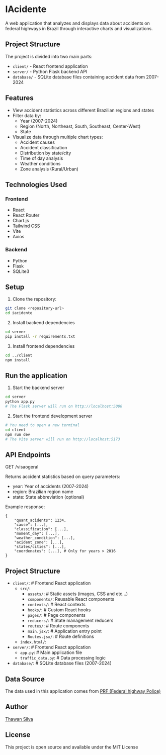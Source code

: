 # IAcidente

A web application that analyzes and displays data about accidents on federal highways in Brazil through interactive charts and visualizations.

## Project Structure

The project is divided into two main parts:

- `client/` - React frontend application
- `server/` - Python Flask backend API
- `database/` - SQLite database files containing accident data from 2007-2024

## Features

- View accident statistics across different Brazilian regions and states
- Filter data by:
  - Year (2007-2024)
  - Region (North, Northeast, South, Southeast, Center-West)
  - State
- Visualize data through multiple chart types:
  - Accident causes
  - Accident classification
  - Distribution by state/city
  - Time of day analysis
  - Weather conditions
  - Zone analysis (Rural/Urban)

## Technologies Used

### Frontend

- React
- React Router
- Chart.js
- Tailwind CSS
- Vite
- Axios

### Backend

- Python
- Flask
- SQLite3

## Setup

1. Clone the repository:

```bash
git clone <repository-url>
cd iacidente
```

2. Install backend dependencies

```bash
cd server
pip install -r requirements.txt
```

3. Install frontend dependencies

```bash
cd ../client
npm install
```

## Run the application

1. Start the backend server

```bash
cd server
python app.py
# The Flask server will run on http://localhost:5000
```

2. Start the frontend development server

```bash
# You need to open a new terminal
cd client
npm run dev
# The Vite server will run on http://localhost:5173
```

## API Endpoints

GET /visaogeral

Returns accident statistics based on query parameters:

- year: Year of accidents (2007-2024)
- region: Brazilian region name
- state: State abbreviation (optional)

Example response:

```
{
	"quant_acidents": 1234,
	"cause": [...],
	"classification": [...],
	"moment_day": [...],
	"weather_condition": [...],
	"acident_zone": [...],
	"states/cities": [...],
	"coordenates": [...], # Only for years > 2016
}
```

## Project Structure

- `client/`: # Frontend React application
  - `src/`:
    - `assets/`: # Static assets (images, CSS and etc...)
    - `components/`: Reusable React components
    - `contexts/`: # React contexts
    - `hooks/`: # Custom React hooks
    - `pages/`: # Page components
    - `reducers/`: # State management reducers
    - `routes/`: # Route components
    - `main.jsx/`: # Application entry point
    - `Routes.jsx/`: # Route definitions
  - `index.html/`:
- `server/`: # Frontend React application
  - `app.py`: # Main application file
  - `traffic_data.py`: # Data processing logic
- `database/`: # SQLite database files (2007-2024)

## Data Source

The data used in this application comes from [PRF (Federal highway Police)](https://www.themoviedb.org/)

## Author

[Thawan Silva](https://www.linkedin.com/in/thawansilva)

## License

This project is open source and available under the MIT License
